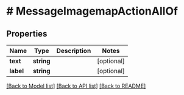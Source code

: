 # # MessageImagemapActionAllOf

## Properties

Name | Type | Description | Notes
------------ | ------------- | ------------- | -------------
**text** | **string** |  | [optional]
**label** | **string** |  | [optional]

[[Back to Model list]](../../README.md#models) [[Back to API list]](../../README.md#endpoints) [[Back to README]](../../README.md)
